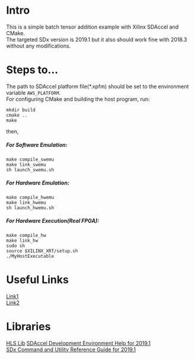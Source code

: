 # Intro
This is a simple batch tensor addition example with Xilinx SDAccel and CMake.  
The targeted SDx version is 2019.1 but it also should work fine with 2018.3 without any modifications.

# Steps to...
The path to SDAccel platform file(*.xpfm) should be set to the environment variable `AWS_PLATFORM`.  
For configuring CMake and building the host program, run:
```
mkdir build
cmake ..
make
```
then,
##### For Software Emulation:
```
make compile_swemu
make link_swemu
sh launch_swemu.sh
```
##### For Hardware Emulation:
```
make compile_hwemu
make link_hwemu
sh launch_hwemu.sh
```
##### For Hardware Execution(Real FPGA):
```
make compile_hw
make link_hw
sudo sh
source $XILINX_XRT/setup.sh
./MyHostExecutable
```
# Useful Links
[Link1](https://github.com/Xilinx/SDAccel-Tutorials/blob/master/docs/Pathway3/ProfileAndTraceReports.md)  
[Link2](https://github.com/Xilinx/SDAccel-Tutorials/blob/master/docs/Pathway3/HardwareExec.md)  
# Libraries
[HLS Lib](https://github.com/definelicht/hlslib)
[SDAccel Development Environment Help for 2019.1](https://www.xilinx.com/html_docs/xilinx2019_1/sdaccel_doc/znf1520531165689.html#znf1520531165689)  
[SDx Command and Utility Reference Guide for 2019.1](https://www.xilinx.com/support/documentation/sw_manuals/xilinx2019_1/ug1279-sdx-command-utility-reference-guide.pdf)  